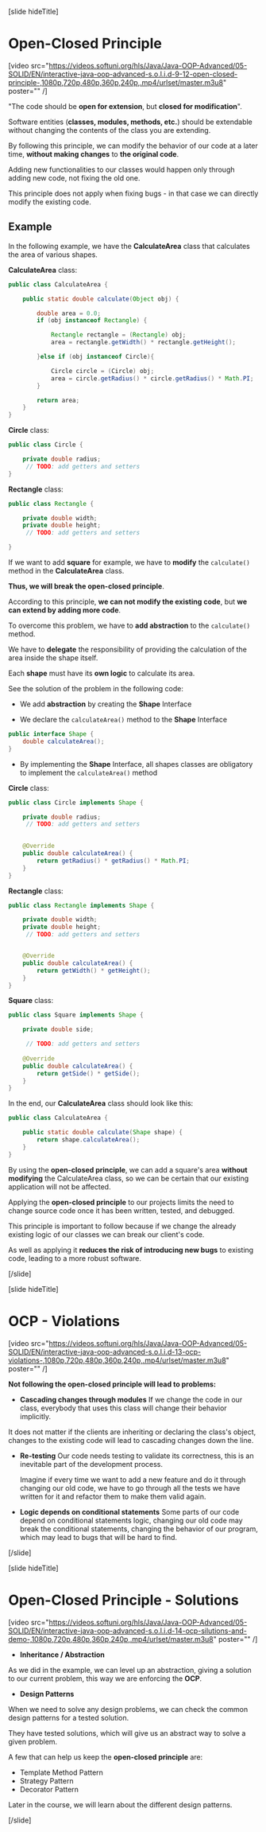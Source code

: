 [slide hideTitle]

# Open-Closed Principle

[video src="https://videos.softuni.org/hls/Java/Java-OOP-Advanced/05-SOLID/EN/interactive-java-oop-advanced-s.o.l.i.d-9-12-open-closed-principle-,1080p,720p,480p,360p,240p,.mp4/urlset/master.m3u8" poster="" /]

"The code should be **open for extension**, but **closed for modification**".

Software entities (**classes, modules, methods, etc.**) should be extendable without changing the contents of the class you are extending. 

By following this principle, we can modify the behavior of our code at a later time, **without making changes** to **the original code**.

Adding new functionalities to our classes would happen only through adding new code, not fixing the old one.

This principle does not apply when fixing bugs - in that case we can directly modify the existing code.

## Example

In the following example, we have the **CalculateArea** class that calculates the area of various shapes.

**CalculateArea** class:
```java
public class CalculateArea {

    public static double calculate(Object obj) {

        double area = 0.0;
        if (obj instanceof Rectangle) {

            Rectangle rectangle = (Rectangle) obj;
            area = rectangle.getWidth() * rectangle.getHeight();

        }else if (obj instanceof Circle){

            Circle circle = (Circle) obj;
            area = circle.getRadius() * circle.getRadius() * Math.PI;
        }

        return area;
    }
}

```

**Circle** class:

```java
public class Circle {

    private double radius;
     // TODO: add getters and setters
}
``` 


**Rectangle** class:

```java
public class Rectangle {

    private double width;
    private double height;
     // TODO: add getters and setters

}
``` 

If we want to add **square** for example, we have to **modify** the `calculate()` method in the **CalculateArea** class.

**Thus, we will break the open-closed principle**.

According to this principle, **we can not modify the existing code**, but **we can extend by adding more code**.

To overcome this problem, we have to **add abstraction** to the `calculate()` method.

We have to **delegate** the responsibility of providing the calculation of the area inside the shape itself.

Each **shape** must have its **own logic** to calculate its area.

See the solution of the problem in the following code: 

- We add **abstraction** by creating the **Shape** Interface

- We declare the `calculateArea()` method to the **Shape** Interface

```java
public interface Shape {
    double calculateArea();
}
```

- By implementing the **Shape** Interface, all shapes classes are obligatory to implement the `calculateArea()` method

**Circle** class:

```java
public class Circle implements Shape {

    private double radius;
     // TODO: add getters and setters

    
    @Override
    public double calculateArea() {
        return getRadius() * getRadius() * Math.PI;
    }
}
```

**Rectangle** class:

```java
public class Rectangle implements Shape {

    private double width;
    private double height;
     // TODO: add getters and setters


    @Override
    public double calculateArea() {
        return getWidth() * getHeight();
    }
}
``` 

**Square** class:

```java
public class Square implements Shape {

    private double side;

     // TODO: add getters and setters
   
    @Override
    public double calculateArea() {
        return getSide() * getSide();
    }
}

```

In the end, our **CalculateArea** class should look like this:

```java
public class CalculateArea {

    public static double calculate(Shape shape) {
        return shape.calculateArea();
    }
}
```

By using the **open-closed principle**, we can add a square's area **without modifying** the CalculateArea class, so we can be certain that our existing application will not be affected.

Applying the **open-closed principle** to our projects limits the need to change source code once it has been written, tested, and debugged.

This principle is important to follow because if we change the already existing logic of our classes we can break our client's code.

As well as applying it **reduces the risk of introducing new bugs** to existing code, leading to a more robust software.


[/slide]


[slide hideTitle]

# OCP - Violations

[video src="https://videos.softuni.org/hls/Java/Java-OOP-Advanced/05-SOLID/EN/interactive-java-oop-advanced-s.o.l.i.d-13-ocp-violations-,1080p,720p,480p,360p,240p,.mp4/urlset/master.m3u8" poster="" /]

**Not following the open-closed principle will lead to problems:**

- **Cascading changes through modules**
  If we change the code in our class, everybody that uses this class will change their behavior implicitly.
  
 It does not matter if the clients are inheriting or declaring the class's object, changes to the existing code will lead to cascading changes down the line.

- **Re-testing**
  Our code needs testing to validate its correctness, this is an inevitable part of the development process.

  Imagine if every time we want to add a new feature and do it through changing our old code, we have to go through all the tests we have written for it and refactor them to make them valid again.

- **Logic depends on conditional statements**
  Some parts of our code depend on conditional statements logic, changing our old code may break the conditional statements, changing the behavior of our program, which may lead to bugs that will be hard to find.

[/slide]

[slide hideTitle]

# Open-Closed Principle - Solutions

[video src="https://videos.softuni.org/hls/Java/Java-OOP-Advanced/05-SOLID/EN/interactive-java-oop-advanced-s.o.l.i.d-14-ocp-silutions-and-demo-,1080p,720p,480p,360p,240p,.mp4/urlset/master.m3u8" poster="" /]

- **Inheritance / Abstraction**

As we did in the example, we can level up an abstraction, giving a solution to our current problem, this way we are enforcing the **OCP**.
    
- **Design Patterns**

When we need to solve any design problems, we can check the common design patterns for a tested solution.

They have tested solutions, which will give us an abstract way to solve a given problem.

A few that can help us keep the **open-closed principle** are:
   - Template Method Pattern
   - Strategy Pattern
   - Decorator Pattern

Later in the course, we will learn about the different design patterns.

[/slide]
